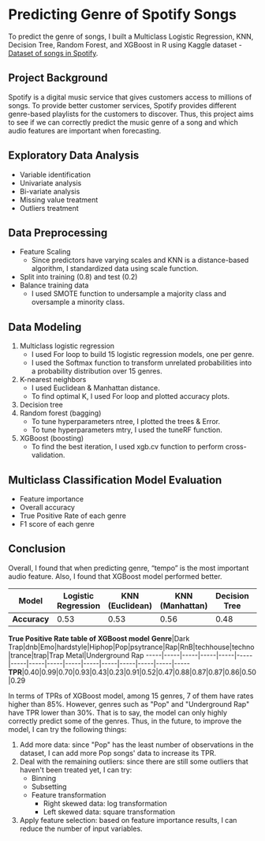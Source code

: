 # Predicting Genre of Spotify Songs
To predict the genre of songs, I built a Multiclass Logistic Regression, KNN, Decision Tree, Random Forest, and XGBoost in R using Kaggle dataset - [Dataset of songs in Spotify](https://www.kaggle.com/mrmorj/dataset-of-songs-in-spotify).
## Project Background
Spotify is a digital music service that gives customers access to millions of songs. To provide better customer services, Spotify provides different genre-based playlists for the customers to discover. Thus, this project aims to see if we can correctly predict the music genre of a song and which audio features are important when forecasting.
## Exploratory Data Analysis
   - Variable identification
   - Univariate analysis
   - Bi-variate analysis
   - Missing value treatment
   - Outliers treatment
## Data Preprocessing
   - Feature Scaling
     - Since predictors have varying scales and KNN is a distance-based algorithm, I standardized data using scale function.
   - Split into training (0.8) and test (0.2)
   - Balance training data
     - I used SMOTE function to undersample a majority class and oversample a minority class.
## Data Modeling
1. Multiclass logistic regression
   - I used For loop to build 15 logistic regression models, one per genre.
   - I used the Softmax function to transform unrelated probabilities into a probability distribution over 15 genres.
2. K-nearest neighbors
   - I used Euclidean & Manhattan distance.
   - To find optimal K, I used For loop and plotted accuracy plots.
3. Decision tree
4. Random forest (bagging)
   - To tune hyperparameters ntree, I plotted the trees & Error.
   - To tune hyperparameters mtry, I used the tuneRF function.
5. XGBoost (boosting)
   - To find the best iteration, I used xgb.cv function to perform cross-validation.
## Multiclass Classification Model Evaluation
   - Feature importance
   - Overall accuracy
   - True Positive Rate of each genre
   - F1 score of each genre
## Conclusion
Overall, I found that when predicting genre, “tempo” is the most important audio feature. Also, I found that XGBoost model performed better.

**Model**|Logistic Regression|KNN (Euclidean)|KNN (Manhattan)|Decision Tree|Random Forest|XGBoosting
-----|-----|-----|-----|-----|-----|-----
**Accuracy**|0.53|0.53|0.56|0.48|0.65|0.66

<strong>True Positive Rate table of XGBoost model</strong>
**Genre**|Dark Trap|dnb|Emo|hardstyle|Hiphop|Pop|psytrance|Rap|RnB|techhouse|techno|trance|trap|Trap Metal|Underground Rap
-----|-----|-----|-----|-----|-----|-----|-----|-----|-----|-----|-----|-----|-----|-----|-----
**TPR**|0.40|0.99|0.70|0.93|0.43|0.23|0.91|0.52|0.47|0.88|0.87|0.87|0.86|0.50|0.29

In terms of TPRs of XGBoost model, among 15 genres, 7 of them have rates higher than 85%. However, genres such as "Pop" and "Underground Rap" have TPR lower than 30%. That is to say, the model can only highly correctly predict some of the genres. Thus, in the future, to improve the model, I can try the following things:
1. Add more data: since "Pop" has the least number of observations in the dataset, I can add more Pop songs' data to increase its TPR.
2. Deal with the remaining outliers: since there are still some outliers that haven't been treated yet, I can try:
   - Binning 
   - Subsetting
   - Feature transformation
     - Right skewed data: log transformation
     - Left skewed data: square transformation
4. Apply feature selection: based on feature importance results, I can reduce the number of input variables.
